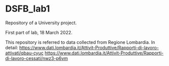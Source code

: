# DSFB_lab1
Repository of a University project.

First part of lab, 18 March 2022.

This repository is referred to data collected from Regione Lombardia. 
In detail: 
https://www.dati.lombardia.it/Attivit-Produttive/Rapporti-di-lavoro-attivati/qbau-cyuc
https://www.dati.lombardia.it/Attivit-Produttive/Rapporti-di-lavoro-cessati/nwz3-p6vm

